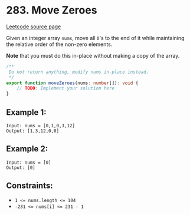 # 283. Move Zeroes

[Leetcode source page](https://leetcode.com/problems/move-zeroes/)

Given an integer array `nums`, move all `0`'s to the end of it while maintaining the relative order of the non-zero elements.

**Note** that you must do this in-place without making a copy of the array.

```typescript
/**
 Do not return anything, modify nums in-place instead.
 */
export function moveZeroes(nums: number[]): void {
    // TODO: Implement your solution here
}
```

## Example 1:

```
Input: nums = [0,1,0,3,12]
Output: [1,3,12,0,0]
```

## Example 2:

```
Input: nums = [0]
Output: [0]
```


## Constraints:

- `1 <= nums.length <= 104`
- `-231 <= nums[i] <= 231 - 1`